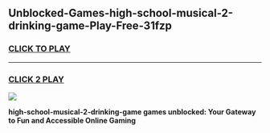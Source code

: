 
## Unblocked-Games-high-school-musical-2-drinking-game-Play-Free-31fzp
<h3>
<a href="https://premium76.site?title=high-school-musical-2-drinking-game&ref=23A">CLICK TO PLAY</a></h3>
<hr>

<h3>
<a href="https://premium76.site?title=high-school-musical-2-drinking-game&ref=23A">CLICK 2 PLAY</a>
  
</h3>

<a href="https://premium76.site?title=high-school-musical-2-drinking-game&ref=23A"><img src="https://clearcache.store/games.png"></a>


**high-school-musical-2-drinking-game games unblocked: Your Gateway to Fun and Accessible Online Gaming**
